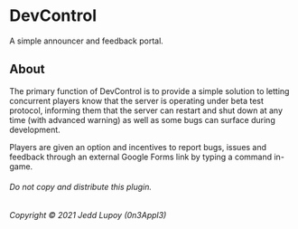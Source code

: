 # DevControl
A simple announcer and feedback portal.

## About
The primary function of DevControl is to provide a simple solution to letting concurrent players know that the server is operating under beta test protocol, informing them that the server can restart and shut down at any time (with advanced warning) as well as some bugs can surface during development.

Players are given an option and incentives to report bugs, issues and feedback through an external Google Forms link by typing a command in-game.

###### Do not copy and distribute this plugin.
###### Copyright © 2021 Jedd Lupoy (0n3Appl3)
